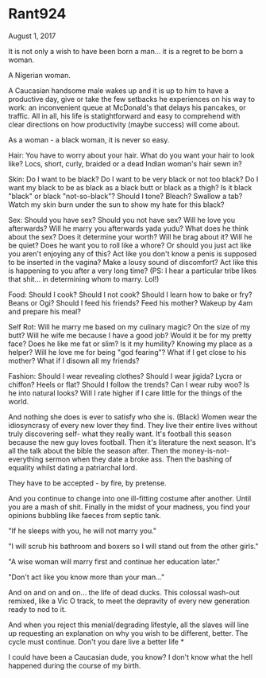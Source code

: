 # Rant924



August 1, 2017

It is not only a wish to have been born a man... it is a regret to be born a woman.

A Nigerian woman.

A Caucasian handsome male wakes up and it is up to him to have a productive day, give or take the few setbacks he experiences on his way to work: an inconvenient queue at McDonald's that delays his pancakes, or traffic. All in all, his life is statightforward and easy to comprehend with clear directions on how productivity (maybe success) will come about.

As a woman - a black woman, it is never so easy. 

Hair: You have to worry about your hair. What do you want your hair to look like? Locs, short, curly, braided or a dead Indian woman's hair sewn in?

Skin: Do I want to be black? Do I want to be very black or not too black? Do I want my black to be as black as a black butt or black as a thigh? Is it black "black" or black "not-so-black"? Should I tone? Bleach? Swallow a tab? Watch my skin burn under the sun to show my hate for this black? 

Sex: Should you have sex? Should you not have sex? Will he love you afterwards? Will he marry you afterwards yada yudu? What does he think about the sex? Does it determine your worth? Will he brag about it? Will he be quiet? Does he want you to roll like a whore? Or should you just act like you aren't enjoying any of this? Act like you don't know a penis is supposed to be inserted in the vagina? Make a lousy sound of discomfort? Act like this is happening to you after a very long time?
(PS: I hear a particular tribe likes that shit... in determining whom to marry. Lol!)

Food: Should I cook? Should I not cook? Should I learn how to bake or fry? Beans or Ogi? Should I feed his friends? Feed his mother? Wakeup by 4am and prepare his meal? 

Self Rot: Will he marry me based on my culinary magic? On the size of my butt? Will he wife me because I have a good job? Would it be for my pretty face? Does he like me fat or slim? Is it my humility? Knowing my place as a helper? Will he love me for being "god fearing"? What if I get close to his mother? What if I disown all my friends?

Fashion: Should I wear revealing clothes? Should I wear jigida? Lycra or chiffon? Heels or flat? Should I follow the trends? Can I wear ruby woo? Is he into natural looks? Will I rate higher if I care little for the things of the world.

And nothing she does is ever to satisfy who she is. (Black) Women wear the idiosyncrasy of every new lover they find. They live their entire lives without truly discovering self- what they really want. It's football this season because the new guy loves football. Then it's literature the next season. It's all the talk about the bible the season after. Then the money-is-not-everything sermon when they date a broke ass. Then the bashing of equality whilst dating a patriarchal lord. 

They have to be accepted - by fire, by pretense.

And you continue to change into one ill-fitting costume after another. Until you are a mash of shit. Finally in the midst of your madness, you find your opinions bubbling like faeces from septic tank.

"If he sleeps with you, he will not marry you."

"I will scrub his bathroom and boxers so I will stand out from the other girls."

"A wise woman will marry first and continue her education later."

"Don't act like you know more than your man..."

And on and on and on... the life of dead ducks. This colossal wash-out remixed, like a Vic O track, to meet the depravity of every new generation ready to nod to it.

And when you reject this menial/degrading lifestyle, all the slaves will line up requesting an explanation on why you wish to be different, better. The cycle must continue. Don't you dare live a better life
*

I could have been a Caucasian dude, you know? I don't know what the hell happened during the course of my birth.